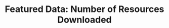 ---
layout: visualization
title:  'Featured Data: Number of Resources Downloaded'
published:   true
source:
  name: BC Data Catalogue
  url: https://catalogue.data.gov.bc.ca/dataset/bc-data-catalogue-content
iframe_url: "../extra/vis5/"
order: 5
---